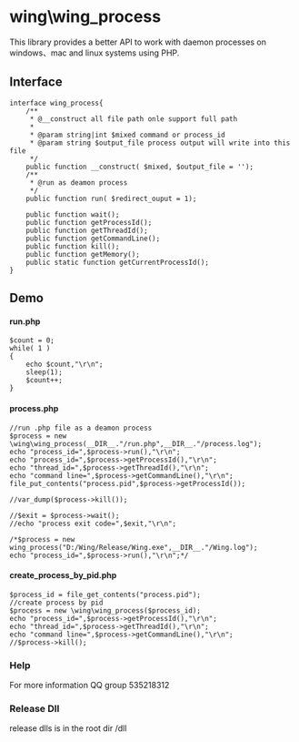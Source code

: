 # wing\wing_process

This library provides a better API to work with daemon processes on windows、mac and linux systems using PHP.


## Interface

	interface wing_process{
		/**
		 * @__construct all file path onle support full path
		 *
		 * @param string|int $mixed command or process_id
		 * @param string $output_file process output will write into this file
		 */
		public function __construct( $mixed, $output_file = '');
		/**
		 * @run as deamon process
		 */
		public function run( $redirect_ouput = 1);

		public function wait();
		public function getProcessId();
		public function getThreadId();
		public function getCommandLine();
		public function kill();
		public function getMemory();
		public static function getCurrentProcessId();
	}
	
## Demo

#### run.php
	$count = 0;
	while( 1 )
	{
		echo $count,"\r\n";
		sleep(1);
		$count++;
	}

#### process.php
	//run .php file as a deamon process
	$process = new \wing\wing_process(__DIR__."/run.php",__DIR__."/process.log");
	echo "process_id=",$process->run(),"\r\n";
	echo "process_id=",$process->getProcessId(),"\r\n";
	echo "thread_id=",$process->getThreadId(),"\r\n";
	echo "command line=",$process->getCommandLine(),"\r\n";
	file_put_contents("process.pid",$process->getProcessId());

	//var_dump($process->kill());

	//$exit = $process->wait();
	//echo "process exit code=",$exit,"\r\n";

	/*$process = new wing_process("D:/Wing/Release/Wing.exe",__DIR__."/Wing.log");
	echo "process_id=",$process->run(),"\r\n";*/

	
#### create_process_by_pid.php
	$process_id = file_get_contents("process.pid");
	//create process by pid
	$process = new \wing\wing_process($process_id);
	echo "process_id=",$process->getProcessId(),"\r\n";
	echo "thread_id=",$process->getThreadId(),"\r\n";
	echo "command line=",$process->getCommandLine(),"\r\n";
	//$process->kill();

### Help
For more information QQ group 535218312	

### Release Dll
release dlls is in the root dir /dll